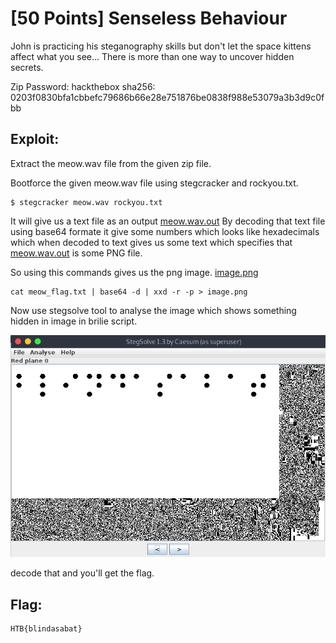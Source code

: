 <!-- [50 Points] Senseless Behaviour -->
# [50 Points] Senseless Behaviour

John is practicing his steganography skills but don't let the space kittens affect what you see... There is more than one way to uncover hidden secrets.

Zip Password: hackthebox sha256: 0203f0830bfa1cbbefc79686b66e28e751876be0838f988e53079a3b3d9c0fbb

<!-- Exploit -->
## Exploit:

Extract the meow.wav file from the given zip file.

Bootforce the given meow.wav file using stegcracker and rockyou.txt.
```
$ stegcracker meow.wav rockyou.txt
```
 It will give us a text file as an output [meow.wav.out](./meow.wav.out)
  By decoding that text file using base64 formate it give some numbers which looks like hexadecimals which when decoded to text gives us some text which specifies that [meow.wav.out](./meow.wav.out) is some PNG file.
  
So using this commands gives us the png image. [image.png](./image.png)
```
cat meow_flag.txt | base64 -d | xxd -r -p > image.png
```

Now use stegsolve tool to analyse the image which shows something hidden in image in brilie script.

![brilie.png](./brilie.png)

decode that and you'll get the flag.

<!-- Flag: -->
## Flag:
```
HTB{blindasabat}
```












